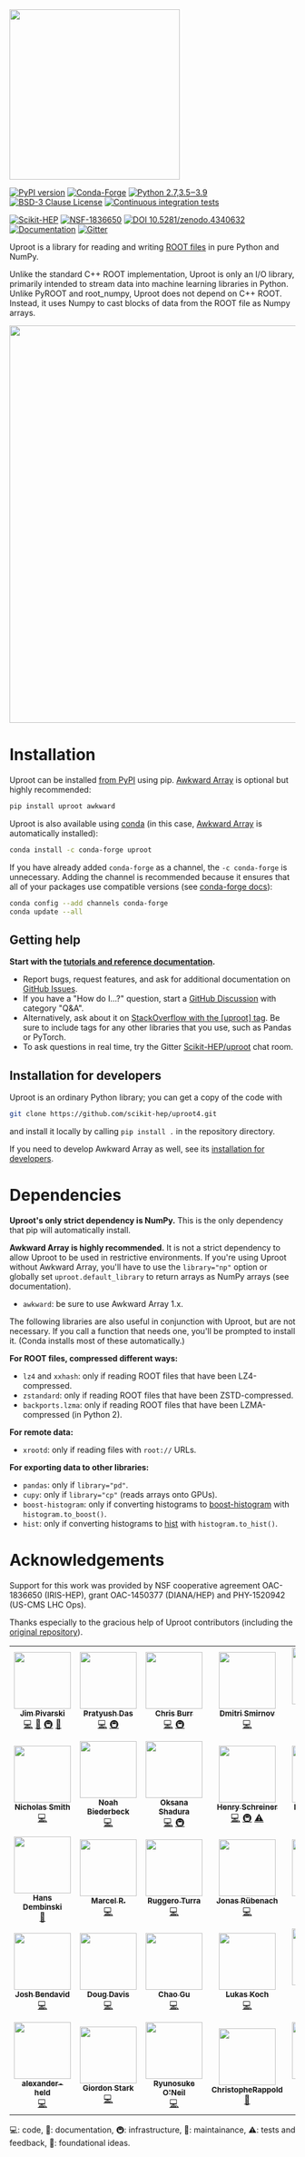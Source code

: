 <img src="https://raw.githubusercontent.com/scikit-hep/uproot4/main/docs-img/logo/logo.svg" width="300px">

[![PyPI version](https://badge.fury.io/py/uproot.svg)](https://pypi.org/project/uproot)
[![Conda-Forge](https://img.shields.io/conda/vn/conda-forge/uproot)](https://github.com/conda-forge/uproot-feedstock)
[![Python 2.7,3.5‒3.9](https://img.shields.io/badge/python-2.7%2C3.5%E2%80%923.9-blue)](https://www.python.org)
[![BSD-3 Clause License](https://img.shields.io/badge/license-BSD%203--Clause-blue.svg)](https://opensource.org/licenses/BSD-3-Clause)
[![Continuous integration tests](https://img.shields.io/github/workflow/status/scikit-hep/uproot4/Test%20build/main?label=tests)](https://github.com/scikit-hep/uproot4/actions)

[![Scikit-HEP](https://scikit-hep.org/assets/images/Scikit--HEP-Project-blue.svg)](https://scikit-hep.org/)
[![NSF-1836650](https://img.shields.io/badge/NSF-1836650-blue.svg)](https://nsf.gov/awardsearch/showAward?AWD_ID=1836650)
[![DOI 10.5281/zenodo.4340632](https://zenodo.org/badge/DOI/10.5281/zenodo.4340632.svg)](https://doi.org/10.5281/zenodo.4340632)
[![Documentation](https://img.shields.io/badge/docs-online-success)](https://uproot.readthedocs.io/)
[![Gitter](https://img.shields.io/badge/chat-online-success)](https://gitter.im/Scikit-HEP/uproot)

Uproot is a library for reading and writing [ROOT files](https://root.cern/) in pure Python and NumPy.

Unlike the standard C++ ROOT implementation, Uproot is only an I/O library, primarily intended to stream data into machine learning libraries in Python. Unlike PyROOT and root_numpy, Uproot does not depend on C++ ROOT. Instead, it uses Numpy to cast blocks of data from the ROOT file as Numpy arrays.

<p align="center"><img src="https://raw.githubusercontent.com/scikit-hep/uproot4/main/docs-img/diagrams/abstraction-layers.svg" width="700px"></p>

# Installation

Uproot can be installed [from PyPI](https://pypi.org/project/uproot) using pip. [Awkward Array](https://pypi.org/project/awkward) is optional but highly recommended:

```bash
pip install uproot awkward
```

Uproot is also available using [conda](https://anaconda.org/conda-forge/uproot) (in this case, [Awkward Array](https://anaconda.org/conda-forge/awkward) is automatically installed):

```bash
conda install -c conda-forge uproot
```

If you have already added `conda-forge` as a channel, the `-c conda-forge` is unnecessary. Adding the channel is recommended because it ensures that all of your packages use compatible versions (see [conda-forge docs](https://conda-forge.org/docs/user/introduction.html#how-can-i-install-packages-from-conda-forge)):

```bash
conda config --add channels conda-forge
conda update --all
```

## Getting help

**Start with the [tutorials and reference documentation](https://uproot.readthedocs.io/).**

   * Report bugs, request features, and ask for additional documentation on [GitHub Issues](https://github.com/scikit-hep/uproot4/issues).
   * If you have a "How do I...?" question, start a [GitHub Discussion](https://github.com/scikit-hep/uproot4/discussions) with category "Q&A".
   * Alternatively, ask about it on [StackOverflow with the [uproot] tag](https://stackoverflow.com/questions/tagged/uproot). Be sure to include tags for any other libraries that you use, such as Pandas or PyTorch.
   * To ask questions in real time, try the Gitter [Scikit-HEP/uproot](https://gitter.im/Scikit-HEP/uproot) chat room.

## Installation for developers

Uproot is an ordinary Python library; you can get a copy of the code with

```bash
git clone https://github.com/scikit-hep/uproot4.git
```

and install it locally by calling `pip install .` in the repository directory.

If you need to develop Awkward Array as well, see its [installation for developers](https://github.com/scikit-hep/awkward-1.0#installation-for-developers).

# Dependencies

**Uproot's only strict dependency is NumPy.** This is the only dependency that pip will automatically install.

**Awkward Array is highly recommended.** It is not a strict dependency to allow Uproot to be used in restrictive environments. If you're using Uproot without Awkward Array, you'll have to use the `library="np"` option or globally set `uproot.default_library` to return arrays as NumPy arrays (see documentation).

   * `awkward`: be sure to use Awkward Array 1.x.

The following libraries are also useful in conjunction with Uproot, but are not necessary. If you call a function that needs one, you'll be prompted to install it. (Conda installs most of these automatically.)

**For ROOT files, compressed different ways:**

   * `lz4` and `xxhash`: only if reading ROOT files that have been LZ4-compressed.
   * `zstandard`: only if reading ROOT files that have been ZSTD-compressed.
   * `backports.lzma`: only if reading ROOT files that have been LZMA-compressed (in Python 2).

**For remote data:**

   * `xrootd`: only if reading files with `root://` URLs.

**For exporting data to other libraries:**

   * `pandas`: only if `library="pd"`.
   * `cupy`: only if `library="cp"` (reads arrays onto GPUs).
   * `boost-histogram`: only if converting histograms to [boost-histogram](https://github.com/scikit-hep/boost-histogram) with `histogram.to_boost()`.
   * `hist`: only if converting histograms to [hist](https://github.com/scikit-hep/hist) with `histogram.to_hist()`.

# Acknowledgements

Support for this work was provided by NSF cooperative agreement OAC-1836650 (IRIS-HEP), grant OAC-1450377 (DIANA/HEP) and PHY-1520942 (US-CMS LHC Ops).

Thanks especially to the gracious help of Uproot contributors (including the [original repository](https://github.com/scikit-hep/uproot)).

<!-- ALL-CONTRIBUTORS-LIST:START - Do not remove or modify this section -->
<!-- prettier-ignore-start -->
<!-- markdownlint-disable -->
<table>
  <tr>
    <td align="center"><a href="https://github.com/jpivarski"><img src="https://avatars0.githubusercontent.com/u/1852447?v=4?s=100" width="100px;" alt=""/><br /><sub><b>Jim Pivarski</b></sub></a><br /><a href="https://github.com/scikit-hep/uproot4/commits?author=jpivarski" title="Code">💻</a> <a href="https://github.com/scikit-hep/uproot4/commits?author=jpivarski" title="Documentation">📖</a> <a href="#infra-jpivarski" title="Infrastructure (Hosting, Build-Tools, etc)">🚇</a> <a href="#maintenance-jpivarski" title="Maintenance">🚧</a></td>
    <td align="center"><a href="https://github.com/reikdas"><img src="https://avatars0.githubusercontent.com/u/11775615?v=4?s=100" width="100px;" alt=""/><br /><sub><b>Pratyush Das</b></sub></a><br /><a href="https://github.com/scikit-hep/uproot4/commits?author=reikdas" title="Code">💻</a> <a href="#infra-reikdas" title="Infrastructure (Hosting, Build-Tools, etc)">🚇</a></td>
    <td align="center"><a href="https://github.com/chrisburr"><img src="https://avatars3.githubusercontent.com/u/5220533?v=4?s=100" width="100px;" alt=""/><br /><sub><b>Chris Burr</b></sub></a><br /><a href="https://github.com/scikit-hep/uproot4/commits?author=chrisburr" title="Code">💻</a> <a href="#infra-chrisburr" title="Infrastructure (Hosting, Build-Tools, etc)">🚇</a></td>
    <td align="center"><a href="https://github.com/plexoos"><img src="https://avatars0.githubusercontent.com/u/5005079?v=4?s=100" width="100px;" alt=""/><br /><sub><b>Dmitri Smirnov</b></sub></a><br /><a href="https://github.com/scikit-hep/uproot4/commits?author=plexoos" title="Code">💻</a></td>
    <td align="center"><a href="http://www.matthewfeickert.com/"><img src="https://avatars3.githubusercontent.com/u/5142394?v=4?s=100" width="100px;" alt=""/><br /><sub><b>Matthew Feickert</b></sub></a><br /><a href="#infra-matthewfeickert" title="Infrastructure (Hosting, Build-Tools, etc)">🚇</a></td>
    <td align="center"><a href="http://www.tamasgal.com"><img src="https://avatars1.githubusercontent.com/u/1730350?v=4?s=100" width="100px;" alt=""/><br /><sub><b>Tamas Gal</b></sub></a><br /><a href="https://github.com/scikit-hep/uproot4/commits?author=tamasgal" title="Code">💻</a></td>
    <td align="center"><a href="https://github.com/kreczko"><img src="https://avatars3.githubusercontent.com/u/1213276?v=4?s=100" width="100px;" alt=""/><br /><sub><b>Luke Kreczko</b></sub></a><br /><a href="https://github.com/scikit-hep/uproot4/commits?author=kreczko" title="Code">💻</a> <a href="https://github.com/scikit-hep/uproot4/commits?author=kreczko" title="Tests">⚠️</a></td>
  </tr>
  <tr>
    <td align="center"><a href="https://github.com/nsmith-"><img src="https://avatars2.githubusercontent.com/u/6587412?v=4?s=100" width="100px;" alt=""/><br /><sub><b>Nicholas Smith</b></sub></a><br /><a href="https://github.com/scikit-hep/uproot4/commits?author=nsmith-" title="Code">💻</a></td>
    <td align="center"><a href="https://github.com/nbiederbeck"><img src="https://avatars1.githubusercontent.com/u/15156697?v=4?s=100" width="100px;" alt=""/><br /><sub><b>Noah Biederbeck</b></sub></a><br /><a href="https://github.com/scikit-hep/uproot4/commits?author=nbiederbeck" title="Code">💻</a></td>
    <td align="center"><a href="https://github.com/oshadura"><img src="https://avatars2.githubusercontent.com/u/7012420?v=4?s=100" width="100px;" alt=""/><br /><sub><b>Oksana Shadura</b></sub></a><br /><a href="https://github.com/scikit-hep/uproot4/commits?author=oshadura" title="Code">💻</a> <a href="#infra-oshadura" title="Infrastructure (Hosting, Build-Tools, etc)">🚇</a></td>
    <td align="center"><a href="http://iscinumpy.gitlab.io"><img src="https://avatars1.githubusercontent.com/u/4616906?v=4?s=100" width="100px;" alt=""/><br /><sub><b>Henry Schreiner</b></sub></a><br /><a href="https://github.com/scikit-hep/uproot4/commits?author=henryiii" title="Code">💻</a> <a href="#infra-henryiii" title="Infrastructure (Hosting, Build-Tools, etc)">🚇</a> <a href="https://github.com/scikit-hep/uproot4/commits?author=henryiii" title="Tests">⚠️</a></td>
    <td align="center"><a href="https://github.com/masonproffitt"><img src="https://avatars3.githubusercontent.com/u/32773304?v=4?s=100" width="100px;" alt=""/><br /><sub><b>Mason Proffitt</b></sub></a><br /><a href="https://github.com/scikit-hep/uproot4/commits?author=masonproffitt" title="Code">💻</a> <a href="https://github.com/scikit-hep/uproot4/commits?author=masonproffitt" title="Tests">⚠️</a></td>
    <td align="center"><a href="https://www.linkedin.com/in/jonas-rembser/"><img src="https://avatars2.githubusercontent.com/u/6578603?v=4?s=100" width="100px;" alt=""/><br /><sub><b>Jonas Rembser</b></sub></a><br /><a href="https://github.com/scikit-hep/uproot4/commits?author=guitargeek" title="Code">💻</a></td>
    <td align="center"><a href="https://github.com/benkrikler"><img src="https://avatars0.githubusercontent.com/u/4083697?v=4?s=100" width="100px;" alt=""/><br /><sub><b>benkrikler</b></sub></a><br /><a href="https://github.com/scikit-hep/uproot4/commits?author=benkrikler" title="Code">💻</a></td>
  </tr>
  <tr>
    <td align="center"><a href="https://github.com/HDembinski"><img src="https://avatars0.githubusercontent.com/u/2631586?v=4?s=100" width="100px;" alt=""/><br /><sub><b>Hans Dembinski</b></sub></a><br /><a href="https://github.com/scikit-hep/uproot4/commits?author=HDembinski" title="Documentation">📖</a></td>
    <td align="center"><a href="http://marcelrieger.com"><img src="https://avatars0.githubusercontent.com/u/1908734?v=4?s=100" width="100px;" alt=""/><br /><sub><b>Marcel R.</b></sub></a><br /><a href="https://github.com/scikit-hep/uproot4/commits?author=riga" title="Code">💻</a></td>
    <td align="center"><a href="http://turra.web.cern.ch/turra/"><img src="https://avatars3.githubusercontent.com/u/143389?v=4?s=100" width="100px;" alt=""/><br /><sub><b>Ruggero Turra</b></sub></a><br /><a href="https://github.com/scikit-hep/uproot4/commits?author=wiso" title="Code">💻</a></td>
    <td align="center"><a href="https://github.com/jrueb"><img src="https://avatars2.githubusercontent.com/u/30041073?v=4?s=100" width="100px;" alt=""/><br /><sub><b>Jonas Rübenach</b></sub></a><br /><a href="https://github.com/scikit-hep/uproot4/commits?author=jrueb" title="Code">💻</a></td>
    <td align="center"><a href="https://github.com/bfis"><img src="https://avatars0.githubusercontent.com/u/15651150?v=4?s=100" width="100px;" alt=""/><br /><sub><b>bfis</b></sub></a><br /><a href="https://github.com/scikit-hep/uproot4/commits?author=bfis" title="Code">💻</a></td>
    <td align="center"><a href="https://github.com/raymondEhlers"><img src="https://avatars0.githubusercontent.com/u/1571927?v=4?s=100" width="100px;" alt=""/><br /><sub><b>Raymond Ehlers</b></sub></a><br /><a href="https://github.com/scikit-hep/uproot4/commits?author=raymondEhlers" title="Code">💻</a></td>
    <td align="center"><a href="http://andrzejnovak.github.io/"><img src="https://avatars1.githubusercontent.com/u/13226500?v=4?s=100" width="100px;" alt=""/><br /><sub><b>Andrzej Novak</b></sub></a><br /><a href="https://github.com/scikit-hep/uproot4/commits?author=andrzejnovak" title="Code">💻</a></td>
  </tr>
  <tr>
    <td align="center"><a href="https://github.com/bendavid"><img src="https://avatars2.githubusercontent.com/u/4920798?v=4?s=100" width="100px;" alt=""/><br /><sub><b>Josh Bendavid</b></sub></a><br /><a href="https://github.com/scikit-hep/uproot4/commits?author=bendavid" title="Code">💻</a></td>
    <td align="center"><a href="https://ddavis.io/"><img src="https://avatars2.githubusercontent.com/u/3202090?v=4?s=100" width="100px;" alt=""/><br /><sub><b>Doug Davis</b></sub></a><br /><a href="https://github.com/scikit-hep/uproot4/commits?author=douglasdavis" title="Code">💻</a></td>
    <td align="center"><a href="https://github.com/asymmetry"><img src="https://avatars3.githubusercontent.com/u/679529?v=4?s=100" width="100px;" alt=""/><br /><sub><b>Chao Gu</b></sub></a><br /><a href="https://github.com/scikit-hep/uproot4/commits?author=asymmetry" title="Code">💻</a></td>
    <td align="center"><a href="https://github.com/ast0815"><img src="https://avatars2.githubusercontent.com/u/5884065?v=4?s=100" width="100px;" alt=""/><br /><sub><b>Lukas Koch</b></sub></a><br /><a href="https://github.com/scikit-hep/uproot4/commits?author=ast0815" title="Code">💻</a></td>
    <td align="center"><a href="http://irfu.cea.fr/dap/"><img src="https://avatars1.githubusercontent.com/u/17836610?v=4?s=100" width="100px;" alt=""/><br /><sub><b>Michele Peresano</b></sub></a><br /><a href="https://github.com/scikit-hep/uproot4/commits?author=HealthyPear" title="Code">💻</a></td>
    <td align="center"><a href="https://github.com/EdoPro98"><img src="https://avatars1.githubusercontent.com/u/57357892?v=4?s=100" width="100px;" alt=""/><br /><sub><b>Edoardo</b></sub></a><br /><a href="https://github.com/scikit-hep/uproot4/commits?author=EdoPro98" title="Code">💻</a></td>
    <td align="center"><a href="https://github.com/JMSchoeffmann"><img src="https://avatars1.githubusercontent.com/u/26558330?v=4?s=100" width="100px;" alt=""/><br /><sub><b>JMSchoeffmann</b></sub></a><br /><a href="https://github.com/scikit-hep/uproot4/commits?author=JMSchoeffmann" title="Code">💻</a></td>
  </tr>
  <tr>
    <td align="center"><a href="https://github.com/alexander-held"><img src="https://avatars1.githubusercontent.com/u/45009355?v=4?s=100" width="100px;" alt=""/><br /><sub><b>alexander-held</b></sub></a><br /><a href="https://github.com/scikit-hep/uproot4/commits?author=alexander-held" title="Code">💻</a></td>
    <td align="center"><a href="https://giordonstark.com/"><img src="https://avatars0.githubusercontent.com/u/761483?v=4?s=100" width="100px;" alt=""/><br /><sub><b>Giordon Stark</b></sub></a><br /><a href="https://github.com/scikit-hep/uproot4/commits?author=kratsg" title="Code">💻</a></td>
    <td align="center"><a href="https://roneil.xyz"><img src="https://avatars.githubusercontent.com/u/56410978?v=4?s=100" width="100px;" alt=""/><br /><sub><b>Ryunosuke O'Neil</b></sub></a><br /><a href="https://github.com/scikit-hep/uproot4/commits?author=ryuwd" title="Code">💻</a></td>
    <td align="center"><a href="https://christopherappold.netlify.app/index.html"><img src="https://avatars.githubusercontent.com/u/28101201?v=4?s=100" width="100px;" alt=""/><br /><sub><b>ChristopheRappold</b></sub></a><br /><a href="https://github.com/scikit-hep/uproot4/commits?author=ChristopheRappold" title="Documentation">📖</a></td>
    <td align="center"><a href="http://cozzyd.net"><img src="https://avatars.githubusercontent.com/u/9206569?v=4?s=100" width="100px;" alt=""/><br /><sub><b>Cosmin Deaconu</b></sub></a><br /><a href="https://github.com/scikit-hep/uproot4/commits?author=cozzyd" title="Tests">⚠️</a> <a href="https://github.com/scikit-hep/uproot4/commits?author=cozzyd" title="Code">💻</a></td>
    <td align="center"><a href="https://peguerosdc.github.io/"><img src="https://avatars.githubusercontent.com/u/7889726?v=4?s=100" width="100px;" alt=""/><br /><sub><b>Carlos Pegueros</b></sub></a><br /><a href="https://github.com/scikit-hep/uproot4/commits?author=peguerosdc" title="Documentation">📖</a> <a href="#example-peguerosdc" title="Examples">💡</a> <a href="https://github.com/scikit-hep/uproot4/commits?author=peguerosdc" title="Tests">⚠️</a> <a href="#tutorial-peguerosdc" title="Tutorials">✅</a></td>
    <td align="center"><a href="https://github.com/btovar"><img src="https://avatars.githubusercontent.com/u/3081826?v=4" width="100px;" alt=""/><br /><sub><b>Benjamin Tovar</b></sub></a><br /><a href="https://github.com/scikit-hep/uproot4/commits?author=btovar" title="Code">💻</a></td>
  </tr>
</table>

<!-- markdownlint-restore -->
<!-- prettier-ignore-end -->

<!-- ALL-CONTRIBUTORS-LIST:END -->

💻: code, 📖: documentation, 🚇: infrastructure, 🚧: maintainance, ⚠: tests and feedback, 🤔: foundational ideas.
